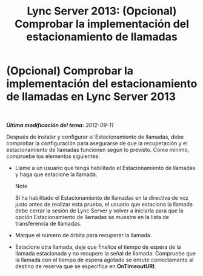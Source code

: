 ﻿---
title: 'Lync Server 2013: (Opcional) Comprobar la implementación del estacionamiento de llamadas'
TOCTitle: (Opcional) Comprobar la implementación del estacionamiento de llamadas
ms:assetid: fcfe0962-1a9c-4cbd-847c-fed40e3b1480
ms:mtpsurl: https://technet.microsoft.com/es-es/library/Gg413076(v=OCS.15)
ms:contentKeyID: 48277292
ms.date: 01/07/2017
mtps_version: v=OCS.15
ms.translationtype: HT
---

# (Opcional) Comprobar la implementación del estacionamiento de llamadas en Lync Server 2013

 

_**Última modificación del tema:** 2012-09-11_

Después de instalar y configurar el Estacionamiento de llamadas, debe comprobar la configuración para asegurarse de que la recuperación y el estacionamiento de llamadas funcionen según lo previsto. Como mínimo, compruebe los elementos siguientes:

  - Llame a un usuario que tenga habilitado el Estacionamiento de llamadas y haga que estacione la llamada.
    

    > [!NOTE]
    > Si ha habilitado el Estacionamiento de llamadas en la directiva de voz justo antes de realizar esta prueba, el usuario que estaciona la llamada debe cerrar la sesión de Lync Server y volver a iniciarla para que la opción Estacionamiento de llamadas se muestre en la lista de transferencia de llamadas.



  - Marque el número de órbita para recuperar la llamada.

  - Estacione otra llamada, deje que finalice el tiempo de espera de la llamada estacionada y no recupere la señal de llamada. Compruebe que la llamada con el tiempo de espera agotado se enrute correctamente al destino de reserva que se especifica en **OnTimeoutURI**.

